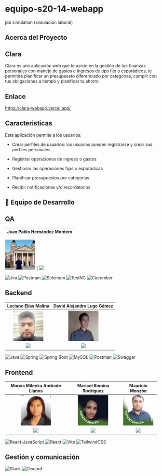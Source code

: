 # equipo-s20-14-webapp

job simulation (simulación laboral)

## Acerca del Proyecto

## Clara

Clara es una aplicación web que te asiste en la gestión de tus finanzas personales con manejo de gastos e ingresos de tipo fijo o esporádicos, te permitirá planificar un presupuesto diferenciado por categorías, cumplir con tus obligaciones a tiempo y planificar tu ahorro

## Enlace

https://clara-webapp.vercel.app/

## Caracteristicas

Esta aplicación permite a los usuarios:

- Crear perfiles de usuarios: los usuarios pueden registrarse y crear sus perfiles personales.

- Registrar operaciones de ingreso o gastos

- Gestionar las operaciones fijas o esporádicas

- Planificar presupuestos por categorías

- Recibir notificaciones y/o recordatorios

## 🚀 Equipo de Desarrollo

## QA

| **Juan Pablo Hernández Montero** |
| :------------------------------: |

<img src="https://github.com/No-Country-simulation/equipo-s20-14-webapp/blob/main/Frontend/fotos-equipo/jpablo.jpeg?raw=true" width="100"> 
| <a href="https://www.linkedin.com/in/juanpablohm/"> <img src="https://img.shields.io/badge/-LinkedIn-0A66C2?style=flat-square&logo=linkedin&logoColor=white"></a>

![Jira](https://img.shields.io/badge/Jira-0052CC?style=for-the-badge&logo=Jira&logoColor=fff)
![Postman](https://img.shields.io/badge/Postman-FF6C37?style=for-the-badge&logo=postman&logoColor=white)
![Selenium](https://img.shields.io/badge/Selenium-43B02A?style=for-the-badge&logo=Selenium&logoColor=white)
![TestNG](https://img.shields.io/badge/TestNG-FF9E0F?style=for-the-badge&logo=TestNG&logoColor=white)
![Cucumber](https://img.shields.io/badge/Cucumber-23D96C?style=for-the-badge&logo=Cucumber&logoColor=fff)

## Backend

|                                                                       **Luciano Elías Molina**                                                                        |                                                                 **David Alejandro Lugo Gámez**                                                                 |
| :-------------------------------------------------------------------------------------------------------------------------------------------------------------------: | :------------------------------------------------------------------------------------------------------------------------------------------------------------: |
|              <img src="https://github.com/No-Country-simulation/equipo-s20-14-webapp/blob/main/Frontend/fotos-equipo/luciano.jpeg?raw=true" width="100">              |           <img src="https://github.com/No-Country-simulation/equipo-s20-14-webapp/blob/main/Frontend/fotos-equipo/david.jpeg?raw=true" width="100">            |
| <a href="https://www.linkedin.com/in/luciano-molina-/"> <img src="https://img.shields.io/badge/-LinkedIn-0A66C2?style=flat-square&logo=linkedin&logoColor=white"></a> | <a href="https://www.linkedin.com/in/davlgven/"> <img src="https://img.shields.io/badge/-LinkedIn-0A66C2?style=flat-square&logo=linkedin&logoColor=white"></a> |

![Java](https://img.shields.io/badge/Java-437291?style=for-the-badge&logo=OpenJDK&logoColor=white)
![Spring](https://img.shields.io/badge/Spring-6DB33F?style=for-the-badge&logo=spring&logoColor=white)
![Spring Boot](https://img.shields.io/badge/-Spring%20Boot-6DB33F?style=for-the-badge&logo=Spring%20Boot&logoColor=white)
![MySQL](https://img.shields.io/badge/-MySQL-4479A1?style=for-the-badge&logo=MySQL&logoColor=white)
![Postman](https://img.shields.io/badge/Postman-FF6C37?style=for-the-badge&logo=postman&logoColor=white)
![Swagger](https://img.shields.io/badge/Swagger-85EA2D?style=for-the-badge&logo=swagger&logoColor=white)

## Frontend

|                                                                          **Marcia Milenka Andrade Llanos**                                                                          |                                                                           **Maricel Romina Rodríguez**                                                                           |                                                                          **Mauricio Monzón**                                                                          |
| :---------------------------------------------------------------------------------------------------------------------------------------------------------------------------------: | :------------------------------------------------------------------------------------------------------------------------------------------------------------------------------: | :-------------------------------------------------------------------------------------------------------------------------------------------------------------------: |
|                     <img src="https://github.com/No-Country-simulation/equipo-s20-14-webapp/blob/main/Frontend/fotos-equipo/marcia.jpeg?raw=true" width="100">                      |                    <img src="https://github.com/No-Country-simulation/equipo-s20-14-webapp/blob/main/Frontend/fotos-equipo/romina.jpeg?raw=true" width="100">                    |             <img src="https://github.com/No-Country-simulation/equipo-s20-14-webapp/blob/main/Frontend/fotos-equipo/mauricio.jpeg?raw=true" width="100">              |
| <a href="https://www.linkedin.com/in/marcia-milenka-andrade-llanos/"> <img src="https://img.shields.io/badge/-LinkedIn-0A66C2?style=flat-square&logo=linkedin&logoColor=white"></a> | <a href="https://www.linkedin.com/in/romina-rodríguez-865433292/"> <img src="https://img.shields.io/badge/-LinkedIn-0A66C2?style=flat-square&logo=linkedin&logoColor=white"></a> | <a href="https://www.linkedin.com/in/mauricio-monzon/"> <img src="https://img.shields.io/badge/-LinkedIn-0A66C2?style=flat-square&logo=linkedin&logoColor=white"></a> |

![React-JavaScript](https://img.shields.io/badge/-ReactJs-61DAFB?logo=react&logoColor=black&style=for-the-badge)
![React](https://img.shields.io/badge/JavaScript-F7DF1E.svg?style=for-the-badge&logo=JavaScript&logoColor=black)
![Vite](https://img.shields.io/badge/Vite-646CFF?style=for-the-badge&logo=vite&logoColor=white)
![TailwindCSS](https://img.shields.io/badge/Tailwind_CSS-38B2AC?style=for-the-badge&logo=tailwind-css&logoColor=white)

## Gestión y comunicación

![Slack](https://img.shields.io/badge/Slack-4A154B?style=for-the-badge&logo=slack&logoColor=white)
![Discord](https://img.shields.io/badge/Discord-5865F2?style=for-the-badge&logo=discord&logoColor=white)
